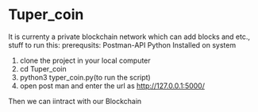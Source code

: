 # Tuper_coin
It is currenty a private blockchain network which can add blocks and etc., stuff
to run this:
prerequsits:
    Postman-API
    Python Installed on system
1. clone the project in your local computer   
2. cd  Tuper_coin
3. python3 typer_coin.py(to run the script)
4. open post man and enter the url as http://127.0.0.1:5000/

Then we can iintract with our Blockchain
